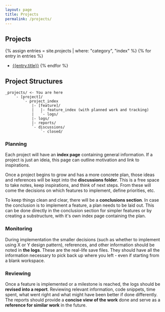 ```yaml
---
layout: page
title: Projects
permalink: /projects/
---
```


## Projects

{% assign entries = site.projects | where: "category", "index" %}
{% for entry in entries %}
* [{{entry.title}}]({{entry.url}})
{% endfor %}


## Project Structures

```
_projects/ <- You are here
    `- [project]/
        `- project_index
            |- [feature]/
            |   |- feature_index (with planned work and tracking)
            |   `- logs/
            |- logs/
            |- reports/
            `- discussions/
                `- closed/
```

### Planning

Each project will have an **index page** containing general information. If a project is just an ideia, this page can outline motivation and link to inspirations. 

Once a project begins to grow and has a more concrete plan, those ideas and references will be kept into the **discussions folder**. This is a free space to take notes, keep inspirations, and think of next steps. From these will come the decisions on which features to implement, define priorities, etc.

To keep things clean and clear, there will be a **conclusions section**. In case the conclusion is to implement a feature, a plan needs to be laid out. This can be done directly in the conclusion section for simpler features or by creating a substructure, with it's own index page containing the plan. 

### Monitoring

During implementation the smaller decisions (such as whether to implement using X or Y design pattern), references, and other information should be noted in **the logs**. These are the real-life save files. They should have all the information necessary to pick back up where you left - even if starting from a blank workspace.

### Reviewing

Once a feature is implemented or a milestone is reached, the logs should be **revised into a report**. Reviewing relevant information, code snippets, time spent, what went right and what might have been better if done differently. The reports should provide a **concise view of the work** done and serve as a **reference for similar work** in the future.